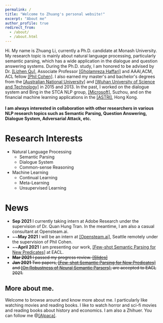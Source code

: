 ```yaml
---
permalink: /
title: "Welcome to Zhuang's personal website!"
excerpt: "About me"
author_profile: true
redirect_from: 
  - /about/
  - /about.html
---
```

Hi. My name is Zhuang Li, currently a Ph.D. candidate at Monash University. My research topic is mainly about natural language processing, particularly semantic parsing, which has a wide application in the dialogue and question answering systems. During the Ph.D. study, I am honored to be advised by Dr. [[Lizhen Qu]](https://scholar.google.de/citations?user=cHXZgHUAAAAJ&hl=en), Associate Professor [[‪Gholamreza Haffari‬]](https://users.monash.edu.au/~gholamrh/) and AAAI,ACM, ACL fellow [[Phil Cohen]](https://www.openstream.ai/os-about.html). I also earned my master's and bachelor's degrees from the [[Australian National University]](https://www.anu.edu.au/) and [[Wuhan University of Science and Technology]](http://www.wust.edu.cn/english/) in 2015 and 2013. In the past, I worked on the dialogue system and Bing in the STCA NLP group, [[Microsoft]](https://www.microsoft.com/en-au/), Suzhou, and on the financial machine learning applications in the [[ASTRI]](https://www.astri.org/sc/), Hong Kong.

#### I am always interested in collaboration with other researchers in various NLP research topics such as Semantic Parsing, Question Answering, Dialogue System, Adversarial Attack, etc.

Research Interests
======
* Natural Language Processing
  * Semantic Parsing
  * Dialogue System
  * Common-sense Reasoning
* Machine Learning
  * Continual Learning 
  * Meta-Learning
  * Unsupervised Learning

News
======
* **Sep 2021** I currently taking intern at Adobe Research under the supervision of Dr. ‪Quan Hung Tran‬. In the meantime, I am also a casual consultant at Opensteam.ai.
* ~~**May 2021** I will be an intern at [[Opensteam.ai]](https://www.openstream.ai/os-about.html), Seattle remotely under the supervision of Phil Cohen.
* ~~**April 2021** I am presenting our work, [[Few-shot Semantic Parsing for New Predicates]](https://arxiv.org/pdf/2101.10708.pdf) at EACL.
* ~~**Mar 2021** I passed my progress review. [[Slides]](https://monashuni-my.sharepoint.com/:p:/g/personal/zhuang_li_monash_edu/EdZxR47jSxRIm2zjMsSDl_MBo8CPBrNwcrLd1XAs38oR8w?e=QBQHuv)~~
*  ~~**Jan 2021** Two papers, [[Few-shot Semantic Parsing for New Predicates]](https://arxiv.org/abs/2101.10708) and [[On Robustness of Neural Semantic Parsers]](https://arxiv.org/abs/2102.01563), are accepted to EACL 2021.~~

More about me.
------
Welcome to browse around and know more about me. I particularly like watching movies and reading books. I like to watch horror and sci-fi movies and reading books about history and economics. I am also a Zhihuer. You can follow me @[[Alpaca]](http://www.zhihu.com/people/li-zhuang-72-32).
